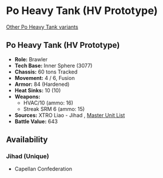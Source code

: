 # Po Heavy Tank (HV Prototype) 

[Other Po Heavy Tank variants](../po_heavy_tank.md) 

## Po Heavy Tank (HV Prototype) 

- **Role:** Brawler 
- **Tech Base:** Inner Sphere (3077) 
- **Chassis:** 60 tons Tracked 
- **Movement:** 4 / 6, Fusion 
- **Armor:** 84 (Hardened) 
- **Heat Sinks:** 10 (10) 
- **Weapons:** 
  - HVAC/10 (ammo: 16) 
  - Streak SRM 6 (ammo: 15) 
- **Sources:** XTRO Liao - Jihad , [Master Unit List](http://masterunitlist.info/Unit/Details/2546) 
- **Battle Value:** 643 

## Availability 

### Jihad (Unique) 

- Capellan Confederation 

